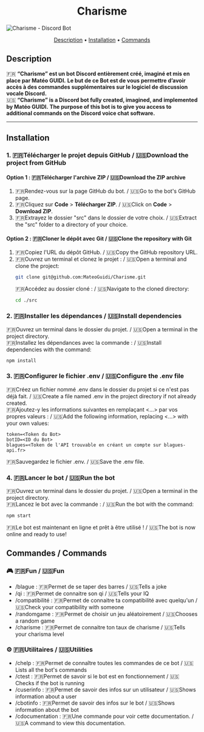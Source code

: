 <h1 align="center">Charisme</h1>

<img src="https://mateoguidi.github.io/img/projects/visuCharisme.png" 
     alt="Charisme - Discord Bot" 
     style="display: block; margin: 0 auto;">

<p align="center">
  <a href="#Présentation">Description</a>
  •
  <a href="#Installation">Installation</a>
  •
  <a href="#commandes">Commands</a>
</p>

## Description

🇫🇷 **“Charisme” est un bot Discord entièrement créé, imaginé et mis en place par Matéo GUIDI.** **Le but de ce Bot est de vous permettre d’avoir accès à des commandes supplémentaires sur le logiciel de discussion vocale Discord.**<br>
🇺🇸 **“Charisme” is a Discord bot fully created, imagined, and implemented by Matéo GUIDI.** **The purpose of this bot is to give you access to additional commands on the Discord voice chat software.**

---

## Installation

### 1. 🇫🇷Télécharger le projet depuis GitHub / 🇺🇸Download the project from GitHub
#### Option 1 : 🇫🇷Télécharger l'archive ZIP / 🇺🇸Download the ZIP archive
1. 🇫🇷Rendez-vous sur la page GitHub du bot. / 🇺🇸Go to the bot's GitHub page.
2. 🇫🇷Cliquez sur **Code** > **Télécharger ZIP**. / 🇺🇸Click on **Code** > **Download ZIP**.
3. 🇫🇷Extrayez le dossier "src" dans le dossier de votre choix. / 🇺🇸Extract the "src" folder to a directory of your choice.

#### Option 2 : 🇫🇷Cloner le dépôt avec Git / 🇺🇸Clone the repository with Git
1. 🇫🇷Copiez l'URL du dépôt GitHub. / 🇺🇸Copy the GitHub repository URL.
2. 🇫🇷Ouvrez un terminal et clonez le projet : / 🇺🇸Open a terminal and clone the project:
   ```bash
   git clone git@github.com:MateoGuidi/Charisme.git
   ```
    🇫🇷Accédez au dossier cloné : / 🇺🇸Navigate to the cloned directory:
    ```bash
    cd ./src
    ```
### 2. 🇫🇷Installer les dépendances / 🇺🇸Install dependencies
🇫🇷Ouvrez un terminal dans le dossier du projet. / 🇺🇸Open a terminal in the project directory.<br>
🇫🇷Installez les dépendances avec la commande : / 🇺🇸Install dependencies with the command:<br>
```bash
npm install
```
### 3. 🇫🇷Configurer le fichier .env / 🇺🇸Configure the .env file
🇫🇷Créez un fichier nommé .env dans le dossier du projet si ce n'est pas déjà fait. / 🇺🇸Create a file named .env in the project directory if not already created.<br>
🇫🇷Ajoutez-y les informations suivantes en remplaçant <...> par vos propres valeurs : / 🇺🇸Add the following information, replacing <...> with your own values:<br>
```env
token=<Token du Bot>
botID=<ID du Bot>
blagues=<Token de l'API trouvable en créant un compte sur blagues-api.fr>
```
🇫🇷Sauvegardez le fichier .env. / 🇺🇸Save the .env file.
### 4. 🇫🇷Lancer le bot / 🇺🇸Run the bot
🇫🇷Ouvrez un terminal dans le dossier du projet. / 🇺🇸Open a terminal in the project directory.<br>
🇫🇷Lancez le bot avec la commande : / 🇺🇸Run the bot with the command:<br>
```bash
npm start
```
🇫🇷Le bot est maintenant en ligne et prêt à être utilisé ! / 🇺🇸The bot is now online and ready to use!
## Commandes / Commands
### 🎮 🇫🇷Fun / 🇺🇸Fun
- /blague : 🇫🇷Permet de se taper des barres / 🇺🇸Tells a joke
- /qi : 🇫🇷Permet de connaitre son qi / 🇺🇸Tells your IQ
- /compatibilité : 🇫🇷Permet de connaitre ta compatibilité avec quelqu'un / 🇺🇸Check your compatibility with someone
- /randomgame : 🇫🇷Permet de choisir un jeu aléatoirement / 🇺🇸Chooses a random game
- /charisme : 🇫🇷Permet de connaitre ton taux de charisme / 🇺🇸Tells your charisma level<br>
### ⚙️ 🇫🇷Utilitaires / 🇺🇸Utilities
- /chelp : 🇫🇷Permet de connaître toutes les commandes de ce bot / 🇺🇸Lists all the bot's commands
- /ctest : 🇫🇷Permet de savoir si le bot est en fonctionnement / 🇺🇸Checks if the bot is running
- /cuserinfo : 🇫🇷Permet de savoir des infos sur un utilisateur / 🇺🇸Shows information about a user
- /cbotinfo : 🇫🇷Permet de savoir des infos sur le bot / 🇺🇸Shows information about the bot
- /cdocumentation : 🇫🇷Une commande pour voir cette documentation. / 🇺🇸A command to view this documentation.

